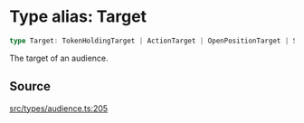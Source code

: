 # Type alias: Target

```ts
type Target: TokenHoldingTarget | ActionTarget | OpenPositionTarget | StakedSolTarget;
```

The target of an audience.

## Source

[src/types/audience.ts:205](https://github.com/torque-labs/torque-ts-sdk/blob/60b058a1261e69e5eb8f4ad7130e050df24bb92d/src/types/audience.ts#L205)
